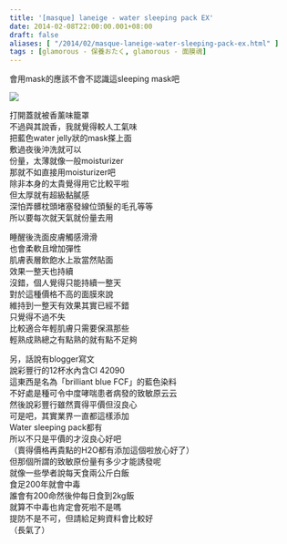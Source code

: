 ```yaml
---
title: '[masque] laneige - water sleeping pack EX'
date: 2014-02-08T22:00:00.001+08:00
draft: false
aliases: [ "/2014/02/masque-laneige-water-sleeping-pack-ex.html" ]
tags : [glamorous - 保養おたく, glamorous - 面膜魂]
---
```


會用mask的應該不會不認識這sleeping mask吧  

![](/images/laneigeex.jpg)

打開蓋就被香薰味籠罩  
不過與其說香，我就覺得較人工氣味  
把藍色water jelly狀的mask搽上面  
敷過夜後沖洗就可以  
份量，太薄就像一般moisturizer  
那就不如直接用moisturizer吧  
除非本身的太貴覺得用它比較平啦  
但太厚就有超級黏膩感  
深怕弄髒枕頭堵塞發線位頭髮的毛孔等等  
所以要每次就天氣就份量去用  
  
睡醒後洗面皮膚觸感滑滑  
也會柔軟且增加彈性  
肌膚表層飲飽水上妝當然貼面  
效果一整天也持續  
沒錯，個人覺得只能持續一整天  
對於這種價格不高的面膜來說  
維持到一整天有效果其實已經不錯  
只覺得不過不失  
比較適合年輕肌膚只需要保濕那些  
輕熟成熟總之有點熟的就有點不足夠  
  
另，話說有blogger寫文  
說彩豐行的12杯水內含CI 42090  
這東西是名為「brilliant blue FCF」的藍色染料  
不好處是種可令中度哮喘患者病發的致敏原云云  
然後說彩豐行雖然賣得平價但沒良心  
可是吧，其實業界一直都這樣添加  
Water sleeping pack都有  
所以不只是平價的才沒良心好吧  
（賣得價格再貴點的H2O都有添加這個啦放心好了）  
但那個所謂的致敏原份量有多少才能誘發呢  
就像一些學者說每天食兩公斤白飯  
食足200年就會中毒  
誰會有200命然後仲每日食到2kg飯  
就算不中毒也肯定會死啦不是嗎  
提防不是不可，但請給足夠資料會比較好  
（長氣了）
